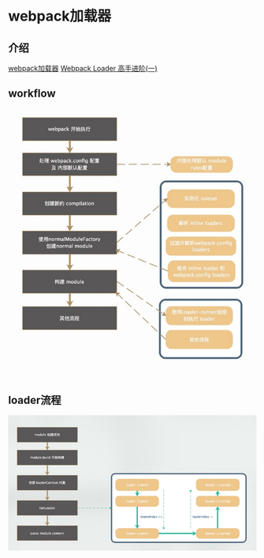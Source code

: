 <!--
 * @Author: tangdaoyong
 * @Date: 2021-04-26 11:20:18
 * @LastEditors: tangdaoyong
 * @LastEditTime: 2021-04-26 11:51:36
 * @Description: webpack loader
-->
# webpack加载器

## 介绍

[webpack加载器](https://webpack.docschina.org/api/loaders/)
[Webpack Loader 高手进阶(一)](https://segmentfault.com/a/1190000018450503)

## workflow

![webpack-workflow](./images/webpack-workflow.jpeg)

## loader流程

![loader流程](./images/loader流程.jpeg)
